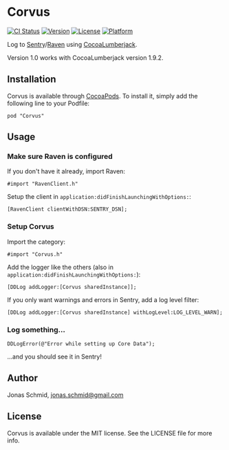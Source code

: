 # Corvus

[![CI Status](http://img.shields.io/travis/jschmid/Corvus.svg?style=flat)](https://travis-ci.org/jschmid/Corvus)
[![Version](https://img.shields.io/cocoapods/v/Corvus.svg?style=flat)](http://cocoadocs.org/docsets/Corvus)
[![License](https://img.shields.io/cocoapods/l/Corvus.svg?style=flat)](http://cocoadocs.org/docsets/Corvus)
[![Platform](https://img.shields.io/cocoapods/p/Corvus.svg?style=flat)](http://cocoadocs.org/docsets/Corvus)

Log to [Sentry](https://getsentry.com/)/[Raven](https://github.com/getsentry/raven-objc) using [CocoaLumberjack](https://github.com/CocoaLumberjack/CocoaLumberjack).

Version 1.0 works with CocoaLumberjack version 1.9.2.

## Installation

Corvus is available through [CocoaPods](http://cocoapods.org). To install
it, simply add the following line to your Podfile:

    pod "Corvus"

## Usage

### Make sure Raven is configured

If you don't have it already, import Raven:

    #import "RavenClient.h"
    
Setup the client in `application:didFinishLaunchingWithOptions:`:

    [RavenClient clientWithDSN:SENTRY_DSN];
    
### Setup Corvus

Import the category:

	#import "Corvus.h"

Add the logger like the others (also in `application:didFinishLaunchingWithOptions:`):

    [DDLog addLogger:[Corvus sharedInstance]];

If you only want warnings and errors in Sentry, add a log level filter:

    [DDLog addLogger:[Corvus sharedInstance] withLogLevel:LOG_LEVEL_WARN];
    
### Log something...

    DDLogError(@"Error while setting up Core Data");

...and you should see it in Sentry!

## Author

Jonas Schmid, jonas.schmid@gmail.com

## License

Corvus is available under the MIT license. See the LICENSE file for more info.
